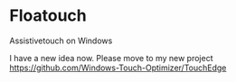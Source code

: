 # Floatouch
Assistivetouch on Windows


I have a new idea now. Please move to my new project https://github.com/Windows-Touch-Optimizer/TouchEdge
